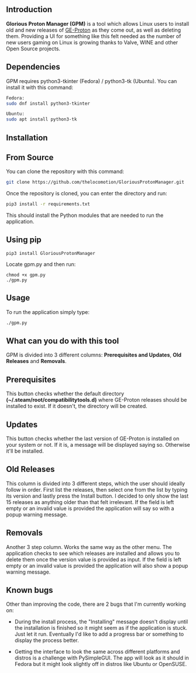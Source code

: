 Introduction
------------
**Glorious Proton Manager (GPM)** is a tool which allows Linux users to install old and new releases of [GE-Proton][ge-proton-url] as they come out, as well as deleting them. Providing a UI for something like this felt needed as the number of new users gaming on Linux is growing thanks to Valve, WINE and other Open Source projects.

[ge-proton-url]: https://github.com/GloriousEggroll/proton-ge-custom

Dependencies
------------
GPM requires python3-tkinter (Fedora) / python3-tk (Ubuntu). You can install it with this command:
```bash
Fedora:
sudo dnf install python3-tkinter
```
```bash
Ubuntu:
sudo apt install python3-tk
```

Installation
------------
## From Source
You can clone the repository with this command:
```bash
git clone https://github.com/thelocomotion/GloriousProtonManager.git
```

Once the repository is cloned, you can enter the directory and run:
```bash
pip3 install -r requirements.txt
```
This should install the Python modules that are needed to run the application.

## Using pip
```
pip3 install GloriousProtonManager
```
Locate gpm.py and then run:
```
chmod +x gpm.py
./gpm.py
```

Usage
-----
To run the application simply type:
```bash
./gpm.py
```

What can you do with this tool
------------------------------
GPM is divided into 3 different columns: **Prerequisites and Updates**, **Old Releases** and **Removals**.

## Prerequisites
This button checks whether the default directory **(~/.steam/root/compatibilitytools.d)** where GE-Proton releases should be installed to exist. If it doesn't, the directory will be created.

## Updates
This button checks whether the last version of GE-Proton is installed on your system or not. If it is, a message will be displayed saying so. Otherwise it'll be installed.

## Old Releases
This column is divided into 3 different steps, which the user should ideally follow in order. First list the releases, then select one from the list by typing its version and lastly press the Install button. I decided to only show the last 15 releases as anything older than that felt irrelevant. If the field is left empty or an invalid value is provided the application will say so with a popup warning message.

## Removals
Another 3 step column. Works the same way as the other menu. The application checks to see which releases are installed and allows you to delete them once the version value is provided as input. If the field is left empty or an invalid value is provided the application will also show a popup warning message.

Known bugs
----------
Other than improving the code, there are 2 bugs that I'm currently working on:

- During the install process, the "Installing" message doesn't display until the installation is finished so it might seem as if the application is stuck. Just let it run. Eventually I'd like to add a progress bar or something to display the process better.

- Getting the interface to look the same across different platforms and distros is a challenge with PySimpleGUI. The app will look as it should in Fedora but it might look slightly off in distros like Ubuntu or OpenSUSE.
